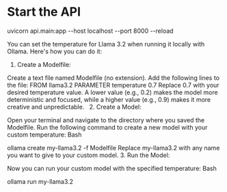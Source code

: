 # Start the API
uvicorn api.main:app --host localhost --port 8000 --reload





You can set the temperature for Llama 3.2 when running it locally with Ollama. Here's how you can do it:   

1. Create a Modelfile:

Create a text file named Modelfile (no extension).
Add the following lines to the file:
FROM llama3.2
PARAMETER temperature 0.7 
Replace 0.7 with your desired temperature value. A lower value (e.g., 0.2) makes the model more deterministic and focused, while a higher value (e.g., 0.9) makes it more creative and unpredictable.   
2. Create a Model:

Open your terminal and navigate to the directory where you saved the Modelfile.
Run the following command to create a new model with your custom temperature:
Bash

ollama create my-llama3.2 -f Modelfile
Replace my-llama3.2 with any name you want to give to your custom model.
3. Run the Model:

Now you can run your custom model with the specified temperature:
Bash

ollama run my-llama3.2
